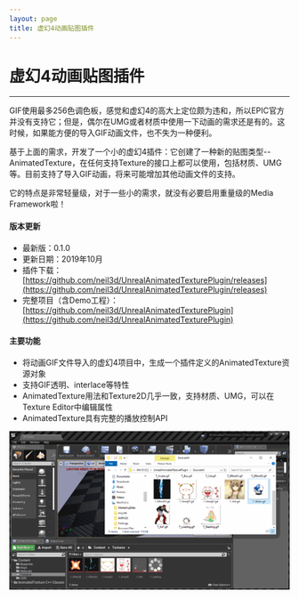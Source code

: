 ```yaml
---
layout: page
title: 虚幻4动画贴图插件
---
```


# 虚幻4动画贴图插件
---

GIF使用最多256色调色板，感觉和虚幻4的高大上定位颇为违和，所以EPIC官方并没有支持它；但是，偶尔在UMG或者材质中使用一下动画的需求还是有的。这时候，如果能方便的导入GIF动画文件，也不失为一种便利。

基于上面的需求，开发了一个小的虚幻4插件：它创建了一种新的贴图类型--AnimatedTexture，在任何支持Texture的接口上都可以使用，包括材质、UMG等。目前支持了导入GIF动画，将来可能增加其他动画文件的支持。

它的特点是非常轻量级，对于一些小的需求，就没有必要启用重量级的Media Framework啦！

#### 版本更新

* 最新版：0.1.0
* 更新日期：2019年10月
* 插件下载：[https://github.com/neil3d/UnrealAnimatedTexturePlugin/releases](https://github.com/neil3d/UnrealAnimatedTexturePlugin/releases)
* 完整项目（含Demo工程）：[https://github.com/neil3d/UnrealAnimatedTexturePlugin](https://github.com/neil3d/UnrealAnimatedTexturePlugin)

#### 主要功能

* 将动画GIF文件导入的虚幻4项目中，生成一个插件定义的AnimatedTexture资源对象
* 支持GIF透明、interlace等特性
* AnimatedTexture用法和Texture2D几乎一致，支持材质、UMG，可以在Texture Editor中编辑属性
* AnimatedTexture具有完整的播放控制API

![anim texture demo](/assets/img/unreal/plugins/demo-anim-texture.gif)  
